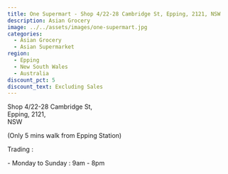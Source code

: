 ```yaml
---
title: One Supermart - Shop 4/22-28 Cambridge St, Epping, 2121, NSW
description: Asian Grocery
image: ../../assets/images/one-supermart.jpg
categories:
  - Asian Grocery
  - Asian Supermarket
region:
  - Epping
  - New South Wales
  - Australia
discount_pct: 5
discount_text: Excluding Sales
---
```


Shop 4/22-28 Cambridge St,\
Epping, 2121,\
NSW

(Only 5 mins walk from Epping Station)

Trading :

\- Monday to Sunday : 9am - 8pm

